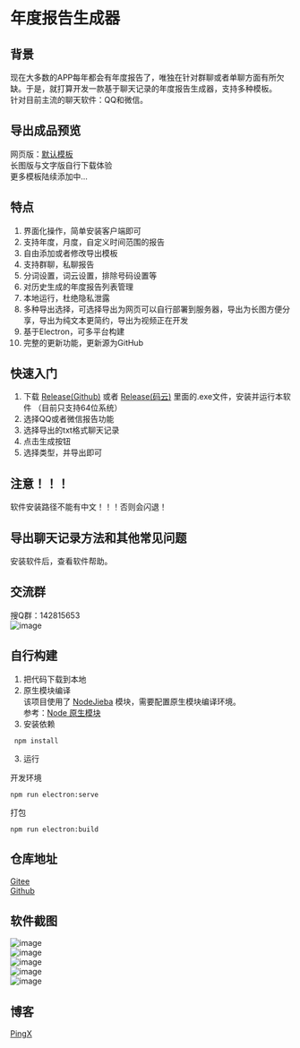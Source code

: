 # 年度报告生成器

## 背景
现在大多数的APP每年都会有年度报告了，唯独在针对群聊或者单聊方面有所欠缺。于是，就打算开发一款基于聊天记录的年度报告生成器，支持多种模板。  
针对目前主流的聊天软件：QQ和微信。
  
## 导出成品预览  
网页版：[默认模板](http://report.pingx.tech/cmx/)   
长图版与文字版自行下载体验  
更多模板陆续添加中...  

## 特点
1. 界面化操作，简单安装客户端即可
2. 支持年度，月度，自定义时间范围的报告
3. 自由添加或者修改导出模板
4. 支持群聊，私聊报告
5. 分词设置，词云设置，排除号码设置等
6. 对历史生成的年度报告列表管理
7. 本地运行，杜绝隐私泄露
8. 多种导出选择，可选择导出为网页可以自行部署到服务器，导出为长图方便分享，导出为纯文本更简约，导出为视频正在开发
9. 基于Electron，可多平台构建
10. 完整的更新功能，更新源为GitHub

## 快速入门
1. 下载 [Release(Github)](https://github.com/ping-xiong/annual-report-builder/releases) 或者 [Release(码云)](https://gitee.com/LiangJiaping/annual-report-builder/releases) 里面的.exe文件，安装并运行本软件 （目前只支持64位系统）
2. 选择QQ或者微信报告功能
3. 选择导出的txt格式聊天记录
4. 点击生成按钮
5. 选择类型，并导出即可

## 注意！！！
软件安装路径不能有中文！！！否则会闪退！

## 导出聊天记录方法和其他常见问题
安装软件后，查看软件帮助。

## 交流群
搜Q群：142815653  
![image](https://raw.githubusercontent.com/ping-xiong/annual-report-builder/main/%E9%A2%84%E8%A7%88%E5%9B%BE/qq.png)

## 自行构建
1. 把代码下载到本地
2. 原生模块编译  
该项目使用了 [NodeJieba](https://github.com/yanyiwu/nodejieba) 模块，需要配置原生模块编译环境。  
参考：[Node 原生模块](https://www.electronjs.org/zh/docs/latest/tutorial/using-native-node-modules)
3. 安装依赖
```
 npm install
```
3. 运行  

开发环境  
```
npm run electron:serve
```
打包
```
npm run electron:build
```

## 仓库地址
[Gitee](https://gitee.com/LiangJiaping/annual-report-builder)  
[Github](https://github.com/ping-xiong/annual-report-builder)

## 软件截图
![image](https://raw.githubusercontent.com/ping-xiong/annual-report-builder/main/%E9%A2%84%E8%A7%88%E5%9B%BE/1.png)  
![image](https://raw.githubusercontent.com/ping-xiong/annual-report-builder/main/%E9%A2%84%E8%A7%88%E5%9B%BE/2.png)  
![image](https://raw.githubusercontent.com/ping-xiong/annual-report-builder/main/%E9%A2%84%E8%A7%88%E5%9B%BE/3.png)  
![image](https://raw.githubusercontent.com/ping-xiong/annual-report-builder/main/%E9%A2%84%E8%A7%88%E5%9B%BE/4.png)  
![image](https://raw.githubusercontent.com/ping-xiong/annual-report-builder/main/%E9%A2%84%E8%A7%88%E5%9B%BE/5.png)  

## 博客
[PingX](http://pingxonline.com/)